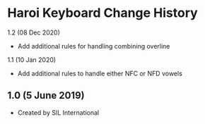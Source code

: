 Haroi Keyboard Change History
=======================

1.2 (08 Dec 2020)
* Add additional rules for handling combining overline

1.1 (10 Jan 2020)
* Add additional rules to handle either NFC or NFD vowels

1.0 (5 June 2019)
-----------------

* Created by SIL International
